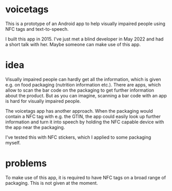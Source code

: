 # voicetags

This is a prototype of an Android app to help visually impaired people using NFC tags and text-to-speech.

I built this app in 2015. I've just met a blind developer in May 2022 and had a short talk with her. Maybe someone can make use of this app.

# idea

Visually impaired people can hardly get all the information, which is given e.g. on food packaging (nutrition information etc.).
There are apps, which allow to scan the bar code on the packaging to get further information about the product.
But as you can imagine, scanning a bar code with an app is hard for visually impaired people.

The voicetags app has another approach.
When the packaging would contain a NFC tag with e.g. the GTIN, the app could easily look up further information and turn it into speech by holding the NFC capable device with the app near the packaging.

I've tested this with NFC stickers, which I applied to some packaging myself.

# problems

To make use of this app, it is required to have NFC tags on a broad range of packaging. This is not given at the moment.
